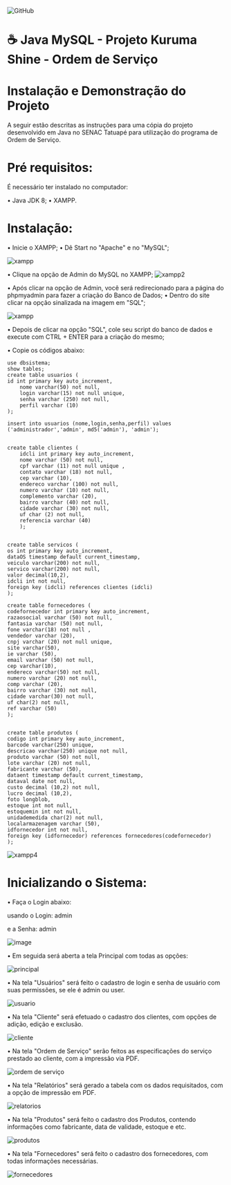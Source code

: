 ![GitHub](https://img.shields.io/github/license/casagrande04/projeto-site-final)


# ☕ Java MySQL - Projeto Kuruma Shine - Ordem de Serviço

# Instalação e Demonstração do Projeto
A seguir estão descritas as instruções para uma cópia do projeto desenvolvido em Java no SENAC Tatuapé para utilização do programa de Ordem de Serviço.

# Pré requisitos:
É necessário ter instalado no computador:

• Java JDK 8;
• XAMPP.
# Instalação:
• Inicie o XAMPP;
• Dê Start no "Apache" e no "MySQL";

![xampp](https://github.com/casagrande04/CarSaoOS/assets/104094435/189f624f-00c2-48da-b06f-1722b0d20f18)

• Clique na opção de Admin do MySQL no XAMPP;
![xampp2](https://github.com/casagrande04/CarSaoOS/assets/104094435/c080237c-63c1-48cc-acc4-b0f1a2d2770c)

• Após clicar na opção de Admin, você será redirecionado para a página do phpmyadmin para fazer a criação do Banco de Dados;
• Dentro do site clicar na opção sinalizada na imagem em "SQL";

![xampp](https://github.com/casagrande04/CarSaoOS/assets/104094435/6249160a-6d2c-4ad4-a258-0340adf42773)

• Depois de clicar na opção "SQL", cole seu script do banco de dados e execute com CTRL + ENTER para a criação do mesmo;

• Copie os códigos abaixo:

```create database dbsistema;
use dbsistema;
show tables;
create table usuarios (
id int primary key auto_increment,
	nome varchar(50) not null,
	login varchar(15) not null unique,
    senha varchar (250) not null,
    perfil varchar (10)
);

insert into usuarios (nome,login,senha,perfil) values ('administrador','admin', md5('admin'), 'admin');


create table clientes (
	idcli int primary key auto_increment,
	nome varchar (50) not null,
    cpf varchar (11) not null unique ,
    contato varchar (18) not null,
    cep varchar (10),
	endereco varchar (100) not null,
    numero varchar (10) not null,
    complemento varchar (20),
    bairro varchar (40) not null,
    cidade varchar (30) not null,
    uf char (2) not null,
    referencia varchar (40)
    );
    

create table servicos (
os int primary key auto_increment,
dataOS timestamp default current_timestamp,
veiculo varchar(200) not null,
servico varchar(200) not null,
valor decimal(10,2),
idcli int not null,
foreign key (idcli) references clientes (idcli)
);

create table fornecedores (
codefornecedor int primary key auto_increment,
razaosocial varchar (50) not null,
fantasia varchar (50) not null,
fone varchar(18) not null ,
vendedor varchar (20),
cnpj varchar (20) not null unique,
site varchar(50),
ie varchar (50),     
email varchar (50) not null,
cep varchar(10),
endereco varchar(50) not null,
numero varchar (20) not null,
comp varchar (20),
bairro varchar (30) not null,
cidade varchar(30) not null,
uf char(2) not null,
ref varchar (50)
);


create table produtos (
codigo int primary key auto_increment,
barcode varchar(250) unique,
descricao varchar(250) unique not null,
produto varchar (50) not null,
lote varchar (20) not null,
fabricante varchar (50),
dataent timestamp default current_timestamp,
dataval date not null,
custo decimal (10,2) not null,
lucro decimal (10,2),
foto longblob,
estoque int not null,
estoquemin int not null,
unidademedida char(2) not null,
localarmazenagem varchar (50),
idfornecedor int not null, 
foreign key (idfornecedor) references fornecedores(codefornecedor)
);
```



![xampp4](https://github.com/casagrande04/CarSaoOS/assets/104094435/69de1393-ec69-4b3b-a9ec-539fb637f7a2)

# Inicializando o Sistema:
• Faça o Login abaixo:

usando o Login: admin

e a Senha: admin

![image](https://github.com/casagrande04/projeto-site-final/assets/104094435/74792ce2-2671-4d66-9a30-3d83e30acab5)

• Em seguida será aberta a tela Principal com todas as opções:

![principal](https://github.com/casagrande04/projeto-site-final/assets/104094435/6d173baf-36ae-4a0a-a033-52b07ab84fce)

• Na tela "Usuários" será feito o cadastro de login e senha de usuário com suas permissões, se ele é admin ou user.

![usuario](https://github.com/casagrande04/projeto-site-final/assets/104094435/07ed1d6b-c99c-47cd-b741-35b9cb6b07ce)

• Na tela "Cliente" será efetuado o cadastro dos clientes, com opções de adição, edição e exclusão.

![cliente](https://github.com/casagrande04/projeto-site-final/assets/104094435/1f663ee4-35f6-46af-ae93-2e5b8f1fc5da)

• Na tela "Ordem de Serviço" serão feitos as especificações do serviço prestado ao cliente, com a impressão via PDF.

![ordem de serviço](https://github.com/casagrande04/projeto-site-final/assets/104094435/ac81eb76-0dae-43c5-aa6d-b4dead8d8036)

• Na tela "Relatórios" será gerado a tabela com os dados requisitados, com a opção de impressão em PDF.

![relatorios](https://github.com/casagrande04/projeto-site-final/assets/104094435/1d5a25cc-8b8d-4e02-868f-40599459bd68)

• Na tela "Produtos" será feito o cadastro dos Produtos, contendo informações como fabricante, data de validade, estoque e etc.

![produtos](https://github.com/casagrande04/projeto-site-final/assets/104094435/3a1670db-391d-406e-b470-a08c6363edd1)

• Na tela "Fornecedores" será feito o cadastro dos fornecedores, com todas informações necessárias.

![fornecedores](https://github.com/casagrande04/projeto-site-final/assets/104094435/fbfc5390-0267-4382-8d11-60949bf59e5f)










